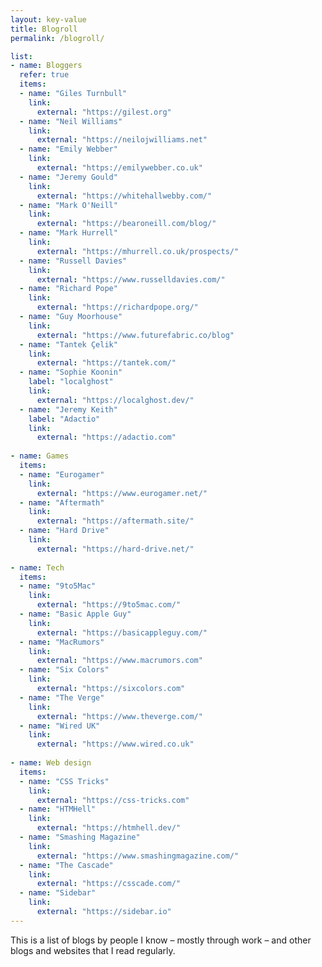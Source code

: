 ```yaml
---
layout: key-value
title: Blogroll
permalink: /blogroll/

list:
- name: Bloggers
  refer: true
  items:
  - name: "Giles Turnbull"
    link:
      external: "https://gilest.org"
  - name: "Neil Williams"
    link:
      external: "https://neilojwilliams.net"
  - name: "Emily Webber"
    link:
      external: "https://emilywebber.co.uk"
  - name: "Jeremy Gould"
    link:
      external: "https://whitehallwebby.com/"
  - name: "Mark O'Neill"
    link:
      external: "https://bearoneill.com/blog/"
  - name: "Mark Hurrell"
    link:
      external: "https://mhurrell.co.uk/prospects/"
  - name: "Russell Davies"
    link:
      external: "https://www.russelldavies.com/"
  - name: "Richard Pope"
    link:
      external: "https://richardpope.org/"
  - name: "Guy Moorhouse"
    link:
      external: "https://www.futurefabric.co/blog"
  - name: "Tantek Çelik"
    link:
      external: "https://tantek.com/"
  - name: "Sophie Koonin"
    label: "localghost"
    link:
      external: "https://localghost.dev/"
  - name: "Jeremy Keith"
    label: "Adactio"
    link:
      external: "https://adactio.com"
      
- name: Games
  items:
  - name: "Eurogamer"
    link:
      external: "https://www.eurogamer.net/"
  - name: "Aftermath"
    link:
      external: "https://aftermath.site/"
  - name: "Hard Drive"
    link:
      external: "https://hard-drive.net/"
      
- name: Tech
  items:
  - name: "9to5Mac"
    link:
      external: "https://9to5mac.com/"
  - name: "Basic Apple Guy"
    link:
      external: "https://basicappleguy.com/"
  - name: "MacRumors"
    link:
      external: "https://www.macrumors.com"
  - name: "Six Colors"
    link:
      external: "https://sixcolors.com"
  - name: "The Verge"
    link:
      external: "https://www.theverge.com/"
  - name: "Wired UK"
    link:
      external: "https://www.wired.co.uk"
      
- name: Web design
  items:
  - name: "CSS Tricks"
    link:
      external: "https://css-tricks.com"
  - name: "HTMHell"
    link:
      external: "https://htmhell.dev/"
  - name: "Smashing Magazine"
    link:
      external: "https://www.smashingmagazine.com/"
  - name: "The Cascade"
    link:
      external: "https://csscade.com/"
  - name: "Sidebar"
    link:
      external: "https://sidebar.io"
---
```


This is a list of blogs by people I know – mostly through work – and other blogs and websites that I read regularly.